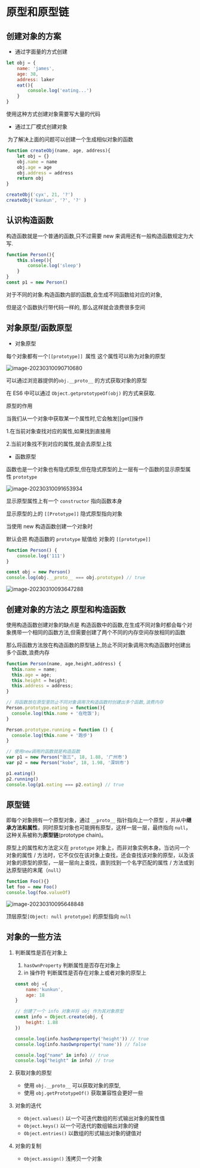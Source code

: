 # 原型和原型链

## 创建对象的方案

- 通过字面量的方式创建

```js
let obj = {
    name: 'james',
    age: 38,
    address: laker
    eat(){
        console.log('eating...')
    }
}
```

使用这种方式创建对象需要写大量的代码

- 通过工厂模式创建对象

​	为了解决上面的问题可以创建一个生成相似对象的函数

```js
function createObj(name, age, address){
    let obj = {}
    obj.name = name
    obj.age = age
    obj.address = address
    return obj
}

createObj('cyx', 21, '?')
createObj('kunkun', '?', '?' )
```

## 认识构造函数

构造函数就是一个普通的函数,只不过需要 new 来调用还有一般构造函数规定为大写.

```js
function Person(){
    this.sleep(){
        console.log('sleep')
    }
}
const p1 = new Person()
```



对于不同的对象.构造函数内部的函数,会生成不同函数给对应的对象,

但是这个函数执行带代码一样的, 那么这样就会浪费很多空间



## 对象原型/函数原型

- 对象原型

每个对象都有一个`[[prototype]] `属性 这个属性可以称为对象的原型

![image-20230310090710680](https://cyzblog-1305365553.cos.ap-guangzhou.myqcloud.com/image-20230310090710680.png)



可以通过浏览器提供的`obj.__proto__` 的方式获取对象的原型

在 ES6 中可以通过 `Object.getprototypeOf(obj)` 的方式来获取.



原型的作用 

当我们从一个对象中获取某一个属性时,它会触发[[get]]操作

1.在当前对象查找对应的属性,如果找到直接用

2.当前对象找不到对应的属性,就会去原型上找



- 函数原型

函数也是一个对象也有隐式原型,但在隐式原型的上一层有一个函数的显示原型属性 `prototype`

![image-20230310091653934](https://cyzblog-1305365553.cos.ap-guangzhou.myqcloud.com/image-20230310091653934.png)

显示原型属性上有一个 `constructor` 指向函数本身

显示原型的上的 `[[Prototype]]` 隐式原型指向对象 

当使用 new 构造函数创建一个对象时

默认会把 构造函数的 `prototype` 赋值给 对象的 `[[prototype]]`

```js
function Person() {
	console.log('111')
}

const obj = new Person()
console.log(obj.__proto__ === obj.prototype) // true


```



![image-20230310093647288](https://cyzblog-1305365553.cos.ap-guangzhou.myqcloud.com/image-20230310093647288.png)





## 创建对象的方法之 原型和构造函数



使用构造函数创建对象的缺点是 构造函数中的函数,在生成不同对象时都会每个对象携带一个相同的函数方法,但需要创建了两个不同的内存空间存放相同的函数

那么将函数方法放在构造函数的原型链上,防止不同对象调用次构造函数时创建出多个函数,浪费内存

```js
function Person(name, age,height,address) {
  this.name = name;
  this.age = age;
  this.height = height;
  this.address = address;
}

// 将函数放在原型里防止不同对象调用次构造函数时创建出多个函数,浪费内存
Person.prototype.eating = function(){
  console.log(this.name + '在吃饭');
}

Person.prototype.running = function () {
  console.log(this.name + '跑步')
}

// 使用new调用的函数就是构造函数
var p1 = new Person("张三", 18, 1.88, '广州市')
var p2 = new Person("kobe", 18, 1.98, '深圳市')

p1.eating()
p2.running()
console.log(p1.eating === p2.eating) // true
```



## 原型链

即每个对象拥有一个原型对象，通过 `__proto__` 指针指向上一个原型 ，并从中**继承方法和属性**，同时原型对象也可能拥有原型，这样一层一层，最终指向 `null`，这种关系被称为**原型链**(prototype chain)。

原型上的属性和方法定义在 `prototype` 对象上，而非对象实例本身。当访问一个对象的属性 / 方法时，它不仅仅在该对象上查找，还会查找该对象的原型，以及该对象的原型的原型，一层一层向上查找，直到找到一个名字匹配的属性 / 方法或到达原型链的末尾（`null`）

```js
function Foo(){}
let foo = new Foo()
console.log(foo.valueOf)

```

![image-20230310095648848](https://cyzblog-1305365553.cos.ap-guangzhou.myqcloud.com/image-20230310095648848.png)

顶层原型`[Object: null prototype]` 的原型指向 `null`



## 对象的一些方法



1. 判断属性是否在对象上

   1. `hasOwnProperty` 判断属性是否存在对象上
   2. in 操作符 判断属性是否存在对象上或者对象的原型上

   ```js
   const obj ={
       name:'kunkun',
       age: 18
   }
   
   // 创建了一个 info 对象并将 obj 作为其对象原型
   const info = Object.create(obj, {
       height: 1.88
   })
   
   console.log(info.hasOwnproperty('height')) // true
   console.log(info.hasOwnproperty('name')) // false
   
   console.log("name" in info) // true
   console.log("height" in info) // true
   ```

   

2. 获取对象的原型

   - 使用 `obj.__proto__` 可以获取对象的原型,
   - 使用 `obj.getPrototypeOf()` 获取兼容性会更好一些

3. 对象的迭代

   - `Object.values()` 以一个可迭代数组的形式输出对象的属性值
   - `Object.keys()` 以一个可迭代的数组输出对象的键
   - `Object.entries()` 以数组的形式输出对象的键值对

4. 对象的复制

   - `Object.assign()` 浅拷贝一个对象 